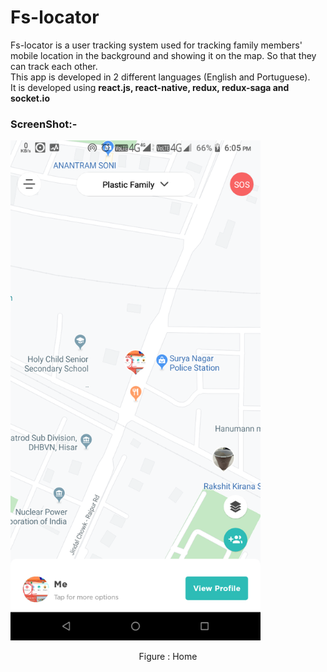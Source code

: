 # Fs-locator

Fs-locator is a user tracking system used for tracking family members' mobile location in the background and showing it on the map. So that they can track each other.
<br />
This app is developed in 2 different languages (English and Portuguese).
<br />
It is developed using <b>react.js, react-native, redux, redux-saga and socket.io</b>
<br />

### ScreenShot:-
<img src="home.png" width="400">
<p align="center">Figure : Home</p>
<br />


